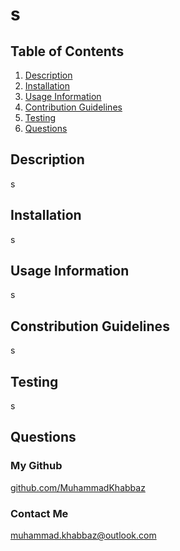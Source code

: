 
# s

## Table of Contents
1. [Description](#description) 
2. [Installation](#installation)
3. [Usage Information](#usage-information)
4. [Contribution Guidelines](#contribution-guidelines)
5. [Testing](#testing)
6. [Questions](#questions)
## Description
s
## Installation
s
## Usage Information
s
## Constribution Guidelines
s
## Testing
s
## Questions
### My Github
[github.com/MuhammadKhabbaz](#github.com/muhammadkhabbaz)
### Contact Me
muhammad.khabbaz@outlook.com

